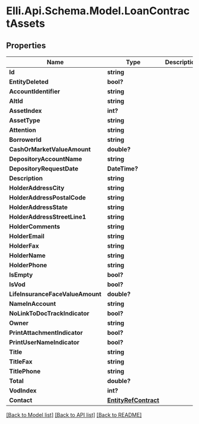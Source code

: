 # Elli.Api.Schema.Model.LoanContractAssets
## Properties

Name | Type | Description | Notes
------------ | ------------- | ------------- | -------------
**Id** | **string** |  | [optional] 
**EntityDeleted** | **bool?** |  | [optional] 
**AccountIdentifier** | **string** |  | [optional] 
**AltId** | **string** |  | [optional] 
**AssetIndex** | **int?** |  | [optional] 
**AssetType** | **string** |  | [optional] 
**Attention** | **string** |  | [optional] 
**BorrowerId** | **string** |  | [optional] 
**CashOrMarketValueAmount** | **double?** |  | [optional] 
**DepositoryAccountName** | **string** |  | [optional] 
**DepositoryRequestDate** | **DateTime?** |  | [optional] 
**Description** | **string** |  | [optional] 
**HolderAddressCity** | **string** |  | [optional] 
**HolderAddressPostalCode** | **string** |  | [optional] 
**HolderAddressState** | **string** |  | [optional] 
**HolderAddressStreetLine1** | **string** |  | [optional] 
**HolderComments** | **string** |  | [optional] 
**HolderEmail** | **string** |  | [optional] 
**HolderFax** | **string** |  | [optional] 
**HolderName** | **string** |  | [optional] 
**HolderPhone** | **string** |  | [optional] 
**IsEmpty** | **bool?** |  | [optional] 
**IsVod** | **bool?** |  | [optional] 
**LifeInsuranceFaceValueAmount** | **double?** |  | [optional] 
**NameInAccount** | **string** |  | [optional] 
**NoLinkToDocTrackIndicator** | **bool?** |  | [optional] 
**Owner** | **string** |  | [optional] 
**PrintAttachmentIndicator** | **bool?** |  | [optional] 
**PrintUserNameIndicator** | **bool?** |  | [optional] 
**Title** | **string** |  | [optional] 
**TitleFax** | **string** |  | [optional] 
**TitlePhone** | **string** |  | [optional] 
**Total** | **double?** |  | [optional] 
**VodIndex** | **int?** |  | [optional] 
**Contact** | [**EntityRefContract**](EntityRefContract.md) |  | [optional] 

[[Back to Model list]](../README.md#documentation-for-models) [[Back to API list]](../README.md#documentation-for-api-endpoints) [[Back to README]](../README.md)


